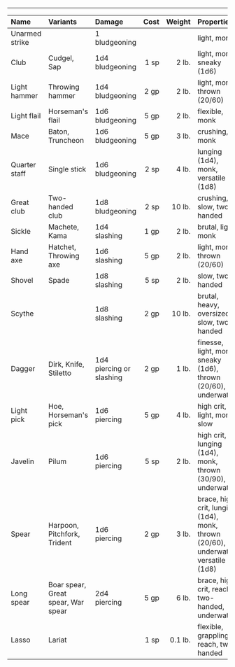 ___
| Name | Variants | Damage | Cost | Weight | Properties |
|:-|:-|:-|-:|-:|:-|
| Unarmed strike | | 1 bludgeoning | | | light, monk |
| Club | Cudgel, Sap | 1d4 bludgeoning | 1 sp | 2 lb. | light, monk, sneaky (1d6) |
| Light hammer | Throwing hammer | 1d4 bludgeoning | 2 gp | 2 lb. | light, monk, thrown (20/60) |
| Light flail | Horseman's flail | 1d6 bludgeoning | 5 gp | 2 lb. | flexible, monk |
| Mace | Baton, Truncheon | 1d6 bludgeoning | 5 gp | 3 lb. | crushing, monk |
| Quarter staff | Single stick | 1d6 bludgeoning | 2 sp | 4 lb. | lunging (1d4), monk, versatile (1d8) |
| Great club | Two-handed club | 1d8 bludgeoning | 2 sp | 10 lb. | crushing, slow, two-handed |
| Sickle | Machete, Kama | 1d4 slashing | 1 gp | 2 lb. | brutal, light, monk |
| Hand axe | Hatchet, Throwing axe | 1d6 slashing | 5 gp | 2 lb. | light, monk, thrown (20/60) |
| Shovel | Spade | 1d8 slashing | 5 sp | 2 lb. | slow, two-handed |
| Scythe | | 1d8 slashing | 2 gp | 10 lb. | brutal, heavy, oversized, slow, two-handed |
| Dagger | Dirk, Knife, Stiletto | 1d4 piercing or slashing | 2 gp | 1 lb. | finesse, light, monk, sneaky (1d6), thrown (20/60), underwater |
| Light pick | Hoe, Horseman's pick | 1d6 piercing | 5 gp | 4 lb. | high crit, light, monk, slow |
| Javelin | Pilum | 1d6 piercing | 5 sp | 2 lb. | high crit, lunging (1d4), monk, thrown (30/90), underwater |
| Spear | Harpoon, Pitchfork, Trident | 1d6 piercing | 2 gp | 3 lb. | brace, high crit, lunging (1d4), monk, thrown (20/60), underwater, versatile (1d8) |
| Long spear | Boar spear, Great spear, War spear | 2d4 piercing | 5 gp | 6 lb. | brace, high crit, reach, two-handed, underwater |
| Lasso | Lariat | | 1 sp | 0.1 lb. | flexible, grappling, reach, two-handed |
